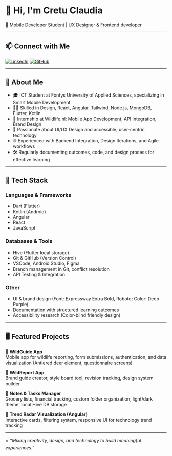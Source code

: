 # 👋 Hi, I'm Cretu Claudia

🚀 Mobile Developer Student | UX Designer & Frontend developer

---

## 📫 Connect with Me

[![LinkedIn](https://img.shields.io/badge/LinkedIn-0077B5?style=for-the-badge&logo=linkedin&logoColor=white)](https://www.linkedin.com/in/claudia-cretu-746093271/)
[![GitHub](https://img.shields.io/badge/GitHub-100000?style=for-the-badge&logo=github&logoColor=white)](https://github.com/Claudia29a)


---

## 🌟 About Me

- 🎓 ICT Student at Fontys University of Applied Sciences, specializing in Smart Mobile Development  
- 🧑‍💻 Skilled in Design, React, Angular, Tailwind, Node.js, MongoDB, Flutter, Kotlin  
- 📱 Internship at Wildlife.nl: Mobile App Development, API Integration, Brand Design  
- 🎨 Passionate about UI/UX Design and accessible, user-centric technology  
- 🌐 Experienced with Backend Integration, Design Iterations, and Agile workflows  
- 🛠️ Regularly documenting outcomes, code, and design process for effective learning  

---

## 🔧 Tech Stack

### Languages & Frameworks

- Dart (Flutter)  
- Kotlin (Android)  
- Angular  
- React  
- JavaScript  

### Databases & Tools

- Hive (Flutter local storage)  
- Git & GitHub (Version Control)  
- VSCode, Android Studio, Figma  
- Branch management in Git, conflict resolution  
- API Testing & Integration  

### Other

- UI & brand design (Font: Expressway Extra Bold, Roboto; Color: Deep Purple)  
- Documentation with structured learning outcomes  
- Accessibility research (Color-blind friendly design)  

---

## 🖥️ Featured Projects

🔹 **WildGuide App**  
Mobile app for wildlife reporting, form submissions, authentication, and data visualization (Antlered deer element, questionnaire screens)  

🔹 **WildReport App**  
Brand guide creator, style board tool, revision tracking, design system builder  

🔹 **Notes & Tasks Manager**  
Grocery lists, financial tracking, custom folder organization, light/dark theme, local Hive DB storage  

🔹 **Trend Radar Visualization (Angular)**  
Interactive cards, filtering system, responsive UI for technology trend tracking  

---

⭐️ *“Mixing creativity, design, and technology to build meaningful experiences.”*
